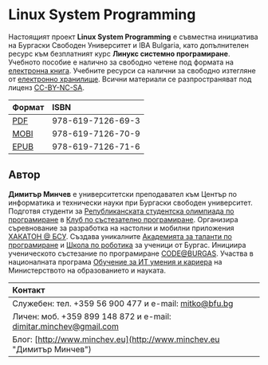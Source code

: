 # Linux System Programming
Настоящият проект **Linux System Programming** е съвместна инициатива на Бургаски Свободен Университет и IBA Bulgaria, като допълнителен ресурс към безплатният курс **Линукс системно програмиране**.
Учебното пособие е налично за свободно четене под формата на [електронна книга](https://dimitar-minchev.gitbook.io/linux-system-programming/). 
Учебните ресурси са налични за свободно изтегляне от [електронно хранилище](https://github.com/dimitarminchev/LSP/).
Всични материали се разпространяват под лиценз [CC-BY-NC-SA](https://creativecommons.org/licenses/by-nc-sa/4.0/).

| Формат | ISBN |
| :--- | :--- |
| [PDF](book.pdf) | 978-619-7126-69-3 |
| [MOBI](book.mobi) | 978-619-7126-70-9 |
| [EPUB](book.epub) | 978-619-7126-71-6 |

## Автор

**Димитър Минчев** е университетски преподавател към Център по информатика и технически науки при Бургаски свободен университет. 
Подготвя студенти за [Републиканската студентска олимпиада по програмиране](http://www.bcpc.eu/) в [Клуб по състезателно програмиране](https://dev.bfu.bg/).
Организира съревнование за разработка на настолни и мобилни приложения [ХАКАТОН @ БСУ](https://dev.bfu.bg/hackathon/).
Създава уникалните [Академията за таланти по програмиране](http://atp.bfu.bg/) и [Школа по роботика](http://robots.bfu.bg/) за ученици от Бургас.
Инициира ученическото състезание по програмиране [CODE@BURGAS](https://spoj.bfu.bg/).
Участва в националната програма [Обучение за ИТ умения и кариера](https://github.com/dimitarminchev/ITCareer) на Министерството на образованието и науката.

| Контакт |
| :--- |
| Служебен: тел. +359 56 900 477 и e-mail: [mitko@bfu.bg](http://www.minchev.eu/about/mitko@bfu.bg) |
| Личен:  моб. +359 899 148 872 и e-mail: [dimitar.minchev@gmail.com](mailto:dimitar.minchev@gmail.com) |
| Блог: [http://www.minchev.eu](http://www.minchev.eu "Димитър Минчев") |

